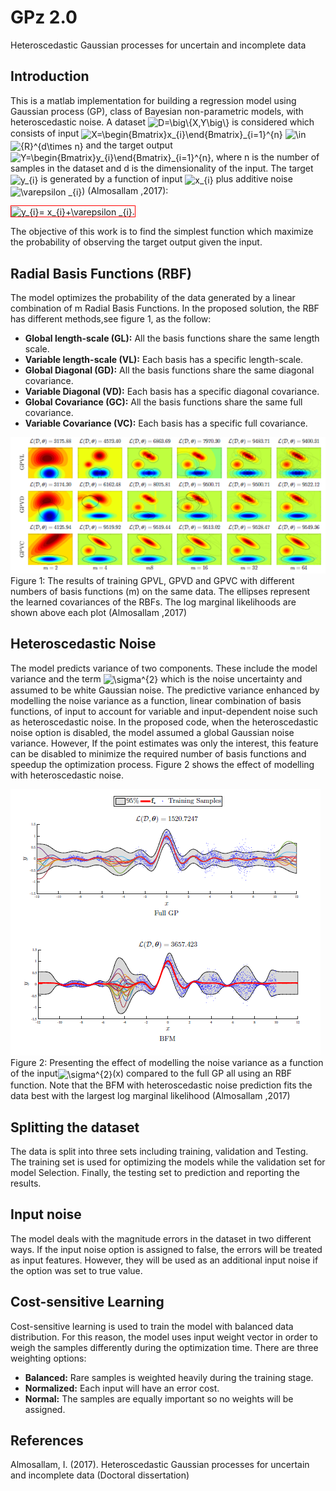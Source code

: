 
# GPz 2.0
Heteroscedastic Gaussian processes for uncertain and incomplete data

## Introduction
   This is a matlab implementation for building a regression model using Gaussian process (GP), class of Bayesian non-parametric models, with heteroscedastic noise. A dataset <img src="http://www.sciweavers.org/tex2img.php?eq=%20D%3D%5Cbig%5C%7BX%2CY%5Cbig%5C%7D%20&bc=White&fc=Black&im=jpg&fs=12&ff=arev&edit=0" align="center" border="0" alt=" D=\big\{X,Y\big\} " width="86" height="21" /> is considered which consists of input <img src="http://www.sciweavers.org/tex2img.php?eq=X%3D%5Cbegin%7BBmatrix%7Dx_%7Bi%7D%5Cend%7BBmatrix%7D_%7Bi%3D1%7D%5E%7Bn%7D&bc=White&fc=Black&im=jpg&fs=12&ff=arev&edit=0" align="center" border="0" alt="X=\begin{Bmatrix}x_{i}\end{Bmatrix}_{i=1}^{n}" width="92" height="29" /> <img src="http://www.sciweavers.org/tex2img.php?eq=%20%5Cin%20&bc=White&fc=Black&im=jpg&fs=12&ff=arev&edit=0" align="center" border="0" alt=" \in " width="14" height="12" /> <img src="http://www.sciweavers.org/tex2img.php?eq=%7BR%7D%5E%7Bd%5Ctimes%20n%7D&bc=White&fc=Black&im=jpg&fs=12&ff=arev&edit=0" align="center" border="0" alt="{R}^{d\times n}" width="43" height="19" /> and the target output <img src="http://www.sciweavers.org/tex2img.php?eq=Y%3D%5Cbegin%7BBmatrix%7Dy_%7Bi%7D%5Cend%7BBmatrix%7D_%7Bi%3D1%7D%5E%7Bn%7D&bc=White&fc=Black&im=jpg&fs=12&ff=arev&edit=0" align="center" border="0" alt="Y=\begin{Bmatrix}y_{i}\end{Bmatrix}_{i=1}^{n}" width="92" height="29" />, where n is the number of samples in the dataset and d is the dimensionality of the input. The target <img src="http://www.sciweavers.org/tex2img.php?eq=y_%7Bi%7D&bc=White&fc=Black&im=jpg&fs=12&ff=arev&edit=0" align="center" border="0" alt="y_{i}" width="19" height="15" /> is generated by a function of input <img src="http://www.sciweavers.org/tex2img.php?eq=x_%7Bi%7D&bc=White&fc=Black&im=jpg&fs=12&ff=arev&edit=0" align="center" border="0" alt="x_{i}" width="18" height="15" /> plus additive noise<img src="http://www.sciweavers.org/tex2img.php?eq=%20%5Cvarepsilon%20_%7Bi%7D&bc=White&fc=Black&im=jpg&fs=12&ff=arev&edit=0" align="center" border="0" alt=" \varepsilon _{i}" width="18" height="15" />) (Almosallam ,2017):
   
<span align="center" style="border:1px solid red;">
 <img align="center" src="http://www.sciweavers.org/tex2img.php?eq=%20y_%7Bi%7D%3D%20x_%7Bi%7D%2B%5Cvarepsilon%20_%7Bi%7D&bc=White&fc=Black&im=jpg&fs=12&ff=arev&edit=0" border="0" alt=" y_{i}= x_{i}+\varepsilon _{i}" width="89" height="17"/>.
</span>

The objective of this work is to find the simplest function which maximize the probability of observing the target output given the input.

## Radial Basis Functions (RBF)
The model optimizes the probability of the data generated by a linear combination of m Radial Basis Functions. In the proposed solution, the RBF has different methods,see figure 1, as the follow:
  * **Global length-scale (GL):** All the basis functions share the same length scale.
  * **Variable length-scale (VL):** Each basis has a specific length-scale.
  * **Global Diagonal (GD):** All the basis functions share the same diagonal covariance.
  * **Variable Diagonal (VD):** Each basis has a specific diagonal covariance.
  * **Global Covariance (GC):** All the basis functions share the same full covariance.
  * **Variable Covariance (VC):** Each basis has a specific full covariance.
 
 
 
<span align="center">
  <img src="https://github.com/salasraj/images/blob/master/methods.png">
  <br /><caption>Figure 1: The results of training GPVL, GPVD and GPVC with different numbers of basis functions (m) on the same data. The ellipses represent the learned covariances of the RBFs. The log marginal likelihoods are shown above each plot (Almosallam ,2017)</caption>

</span> 

## Heteroscedastic Noise
The model predicts variance of two components. These include the model variance and the term <img src="http://www.sciweavers.org/tex2img.php?eq=%20%5Csigma%5E%7B2%7D%20&bc=White&fc=Black&im=jpg&fs=12&ff=arev&edit=0" align="center" border="0" alt=" \sigma^{2} " width="22" height="18" /> which is the noise uncertainty and  assumed to be white Gaussian noise. The predictive variance enhanced by modelling the noise variance as a function, linear combination of basis functions, of input to account for variable and input-dependent noise such as heteroscedastic noise. In the proposed code, when the heteroscedastic noise option is disabled, the model assumed a global Gaussian noise variance. However, If the point estimates was only the interest, this feature can be disabled to minimize the required number of basis functions and speedup the optimization process. Figure 2 shows the effect of modelling with heteroscedastic noise.

<span align="center">
  <img src="https://github.com/salasraj/images/blob/master/HeteroNoise.png">
  <br /><span>Figure 2: Presenting the effect of modelling the noise variance as a function of the input<img src="http://www.sciweavers.org/tex2img.php?eq=%20%5Csigma%5E%7B2%7D%20&bc=White&fc=Black&im=jpg&fs=12&ff=arev&edit=0" align="center" border="0" alt=" \sigma^{2} " width="22" height="18" />(x) compared to the full GP all using an RBF function. Note that the BFM with heteroscedastic noise prediction fits the data best with the largest log marginal likelihood (Almosallam ,2017)
  </span>
</span> 

## Splitting the dataset
The data is split into three sets including training, validation and Testing. The training set is used for optimizing the models while the validation set for model Selection. Finally, the testing set to prediction and reporting the results.

## Input noise
The model deals with the magnitude errors in the dataset in two different ways. If the input noise option is assigned to false, the errors will be treated as input features. However, they will be used as an additional input noise if the option was set to true value.

## Cost-sensitive Learning
Cost-sensitive learning is used to train the model with balanced data distribution. For this reason, the model uses input weight vector in order to weigh the samples differently during the optimization time. There are three weighting options:
* **Balanced:** Rare samples is weighted heavily during the training stage.
* **Normalized:** Each input will have an error cost. 
* **Normal:** The samples are equally important so no weights will be assigned. 

## References
Almosallam, I. (2017). Heteroscedastic Gaussian processes for uncertain and incomplete data (Doctoral dissertation)

